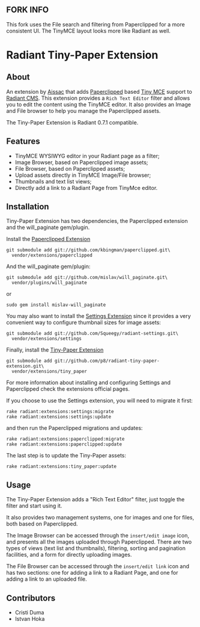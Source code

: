 FORK INFO
---

This fork uses the File search and filtering from Paperclipped for a more consistent UI.
The TinyMCE layout looks more like Radiant as well.

Radiant Tiny-Paper Extension
===

About
---

An extension by [Aissac][ai] that adds [Paperclipped][paperclipped] based [Tiny MCE][tinymce] support to [Radiant CMS][rd]. This extension provides a `Rich Text Editor` filter and allows you to edit the content using the TinyMCE editor. It also provides an Image and File browser to help you manage the Paperclipped assets.

The Tiny-Paper Extension is Radiant 0.7.1 compatible.

Features
---

* TinyMCE WYSIWYG editor in your Radiant page as a filter;
* Image Browser, based on Paperclipped image assets;
* File Browser, based on Paperclipped assets;
* Upload assets directly in TinyMCE Image/File browser;
* Thumbnails and text list views;
* Directly add a link to a Radiant Page from TinyMce editor.

Installation
---

Tiny-Paper Extension has two dependencies, the Paperclipped extension and the will\_paginate gem/plugin.

Install the [Paperclipped Extension][paperclipped]

    git submodule add git://github.com/kbingman/paperclipped.git\
      vendor/extensions/paperclipped
    
And the will\_paginate gem/plugin:

    git submodule add git://github.com/mislav/will_paginate.git\
      vendor/plugins/will_paginate

or

    sudo gem install mislav-will_paginate

You may also want to install the [Settings Extension][settings] since it provides a very convenient way to configure thumbnail sizes for image assets:

    git submodule add git://github.com/Squeegy/radiant-settings.git\
      vendor/extensions/settings

Finally, install the [Tiny-Paper Extension][tp]

    git submodule add git://github.com/p8/radiant-tiny-paper-extension.git\
      vendor/extensions/tiny_paper

For more information about installing and configuring Settings and Paperclipped check the extensions official pages.
    
If you choose to use the Settings extension, you will need to migrate it first:

    rake radiant:extensions:settings:migrate
    rake radiant:extensions:settings:update
    
and then run the Paperclipped migrations and updates:

    rake radiant:extensions:paperclipped:migrate
    rake radiant:extensions:paperclipped:update
    
The last step is to update the Tiny-Paper assets:

    rake radiant:extensions:tiny_paper:update

Usage
---

The Tiny-Paper Extension adds a "Rich Text Editor" filter, just toggle the filter and start using it.

It also provides two management systems, one for images and one for files, both based on Paperclipped.

The Image Browser can be accessed through the `insert/edit image` icon, and presents all the images uploaded through Paperclipped. There are two types of views (text list and thumbnails), filtering, sorting and pagination facilities, and a form for directly uploading images.

The File Browser can be accessed through the `insert/edit link` icon and has two sections: one for adding a link to a Radiant Page, and one for adding a link to an uploaded file.

Contributors
---

* Cristi Duma
* Istvan Hoka

[ai]: http://aissac.ro/
[rd]: http://radiantcms.org/
[settings]: http://github.com/Squeegy/radiant-settings/tree/master
[paperclipped]: http://github.com/kbingman/paperclipped/tree/master
[tp]: http://blog.aissac.ro/radiant/tiny-paper-extension/
[tinymce]: http://tinymce.moxiecode.com/